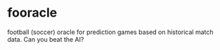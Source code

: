 # fooracle
football (soccer) oracle for prediction games based on historical match data. Can you beat the AI?
